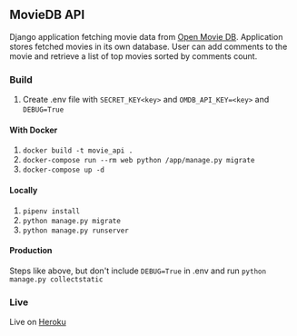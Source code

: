 ## MovieDB API

Django application fetching movie data from [Open Movie DB](http://omdbapi.com). 
Application stores fetched movies in its own database. User can add comments to the
movie and retrieve a list of top movies sorted by comments count.


### Build
1. Create .env file with `SECRET_KEY<key>` and `OMDB_API_KEY=<key>`
and `DEBUG=True`
#### With Docker
1. `docker build -t movie_api .`
2. `docker-compose run --rm web python /app/manage.py migrate`
3. `docker-compose up -d`
#### Locally
1. `pipenv install`
2. `python manage.py migrate`
3. `python manage.py runserver`

#### Production
Steps like above, but don't include `DEBUG=True` in .env and run 
`python manage.py collectstatic`


### Live
Live on [Heroku](rocky-scrubland-34410.herokuapp.com/api)
